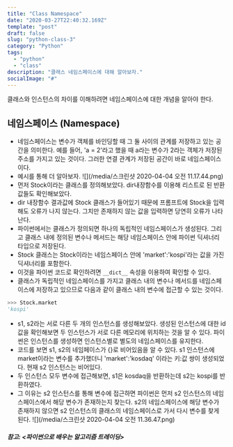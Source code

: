 ```yaml
---
title: "Class Namespace"
date: "2020-03-27T22:40:32.169Z"
template: "post"
draft: false
slug: "python-class-3"
category: "Python"
tags:
  - "python"
  - "class"
description: "클래스 네임스페이스에 대해 알아보자."
socialImage: "#"
---
```

클래스와 인스턴스의 차이를 이해하려면 네임스페이스에 대한 개념을 알아야 한다. 

## 네임스페이스 (Namespace)
- 네임스페이스는 변수가 객체를 바인딩할 때 그 둘 사이의 관계를 저장하고 있는 공간을 의미한다. 예를 들어, 'a = 2'라고 했을 때 a라는 변수가 2라는 객체가 저장된 주소를 가지고 있는 것이다. 그러한 연결 관계가 저장된 공간이 바로 네임스페이스이다.   
- 예시를 통해 더 알아보자.
![](/media/스크린샷 2020-04-04 오전 11.17.44.png)
- 먼저 Stock이라는 클래스를 정의해보았다. dir내장함수를 이용해 리스트로 된 반환값들도 확인해보았다. 
- dir 내장함수 결과값에 Stock 클래스가 들어있기 때문에 프롬프트에 Stock을 입력해도 오류가 나지 않는다. 그치만 존재하지 않는 값을 입력하면 당연히 오류가 나타난다. 
- 파이썬에서는 클래스가 정의되면 하나의 독립적인 네임스페이스가 생성된다. 그리고 클래스 내에 정의된 변수나 메서드는 해당 네임스페이스 안에 파이썬 딕셔너리 타입으로 저장된다. 
- Stock 클래스는 Stock이라는 네임스페이스 안에 'market':'kospi'라는 값을 가진 딕셔너리를 포함한다.
- 이것을 파이썬 코드로 확인하려면 ```__dict__``` 속성을 이용하여 확인할 수 있다. 
- 클래스가 독립적인 네임스페이스를 가지고 클래스 내의 변수나 메서드를 네임스페이스에 저장하고 있으므로 다음과 같이 클래스 내의 변수에 접근할 수 있는 것이다.   
```python
>>> Stock.market
'kospi'
```   

- s1, s2라는 서로 다른 두 개의 인스턴스를 생성해보았다. 생성된 인스턴스에 대한 id 값을 확인해보면 두 인스턴스가 서로 다른 메모리에 위치하는 것을 알 수 있다. 파이썬은 인스턴스를 생성하면 인스턴스별로 별도의 네임스페이스를 유지한다. 
- 코드를 보면 s1, s2의 네임페이스가 {}로 비어있음을 알 수 있다. s1 인스턴스에 market이라는 변수를 추가했더니 'market':'kosdaq' 이라는 키:값 쌍이 생성되었다. 현재 s2 인스턴스는 비어있다. 
- 두 인스턴스 모두 변수에 접근해보면, s1은 kosdaq을 반환하는데 s2는 kospi를 반환하였다. 
- 그 이유는 s2 인스턴스를 통해 변수에 접근하면 파이썬은 먼저 s2 인스턴스의 네임스페이스에서 해당 변수가 존재하는지 찾는다. s2의 네임스페이스에 해당 변수가 존재하지 않으면 s2 인스턴스의 클래스의 네임스페이스로 가서 다시 변수를 찾게 된다. 
![](/media/스크린샷 2020-04-04 오전 11.36.47.png)

##### 참고: <파이썬으로 배우는 알고리즘 트레이딩>
